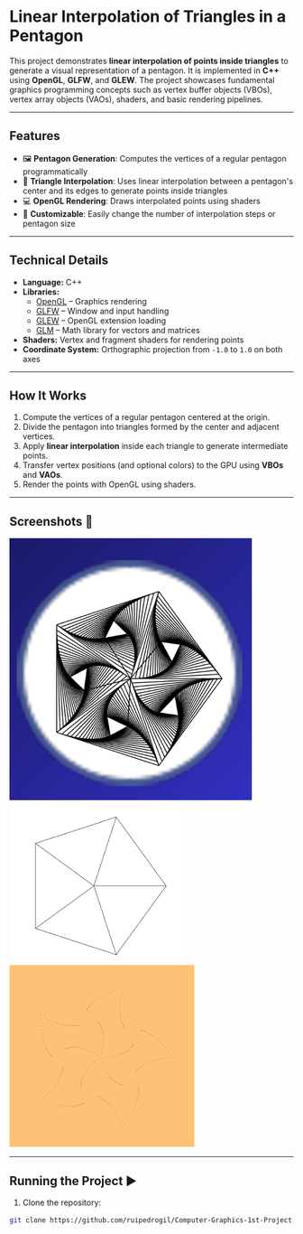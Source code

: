 # Linear Interpolation of Triangles in a Pentagon

This project demonstrates **linear interpolation of points inside triangles** to generate a visual representation of a pentagon. It is implemented in **C++** using **OpenGL**, **GLFW**, and **GLEW**. The project showcases fundamental graphics programming concepts such as vertex buffer objects (VBOs), vertex array objects (VAOs), shaders, and basic rendering pipelines.

---

## Features
- 🖼 **Pentagon Generation**: Computes the vertices of a regular pentagon programmatically  
- 🔺 **Triangle Interpolation**: Uses linear interpolation between a pentagon's center and its edges to generate points inside triangles  
- 💻 **OpenGL Rendering**: Draws interpolated points using shaders  
- 🎨 **Customizable**: Easily change the number of interpolation steps or pentagon size  

---

## Technical Details
- **Language:** C++  
- **Libraries:**  
  - [OpenGL](https://www.opengl.org/) – Graphics rendering  
  - [GLFW](https://www.glfw.org/) – Window and input handling  
  - [GLEW](http://glew.sourceforge.net/) – OpenGL extension loading  
  - [GLM](https://glm.g-truc.net/) – Math library for vectors and matrices  
- **Shaders:** Vertex and fragment shaders for rendering points  
- **Coordinate System:** Orthographic projection from `-1.0` to `1.0` on both axes  

---

## How It Works
1. Compute the vertices of a regular pentagon centered at the origin.  
2. Divide the pentagon into triangles formed by the center and adjacent vertices.  
3. Apply **linear interpolation** inside each triangle to generate intermediate points.  
4. Transfer vertex positions (and optional colors) to the GPU using **VBOs** and **VAOs**.  
5. Render the points with OpenGL using shaders.  

---

## Screenshots 📸

![Pentagon with Interpolated Triangles](images/interpolation.png)
![Pentagon lines](images/lines.png)
![Vertices of the Pentagon with Interpolated Triangles](images/points.png)

---

## Running the Project ▶️
1. Clone the repository:  
```bash
git clone https://github.com/ruipedrogil/Computer-Graphics-1st-Project.git
